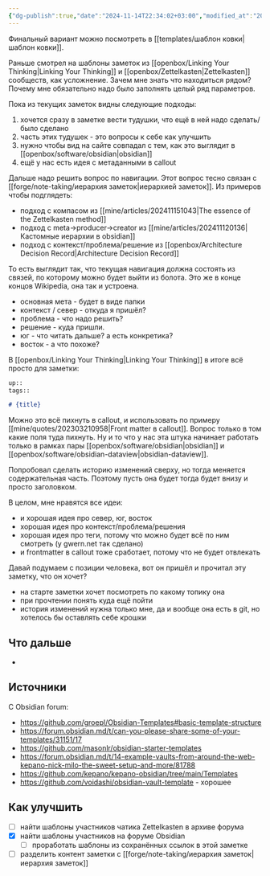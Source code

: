 ```yaml
---
{"dg-publish":true,"date":"2024-11-14T22:34:02+03:00","modified_at":"2024-11-20T17:50:39+03:00","permalink":"/meta/в поисках идеального шаблона заметки/","dgPassFrontmatter":true}
---
```



Финальный вариант можно посмотреть в [[templates/шаблон ковки|шаблон ковки]].

Раньше смотрел на шаблоны заметок из [[openbox/Linking Your Thinking|Linking Your Thinking]] и [[openbox/Zettelkasten|Zettelkasten]] сообществ, как усложнение. Зачем мне знать что находиться рядом? Почему мне обязательно надо было заполнять целый ряд параметров.

Пока из текущих заметок видны следующие подходы:
1. хочется сразу в заметке вести тудушки, что ещё в ней надо сделать/было сделано
2. часть этих тудушек - это вопросы к себе как улучшить
3. нужно чтобы вид на сайте совпадал с тем, как это выглядит в [[openbox/software/obsidian|obsidian]]
4. ещё у нас есть идея с метаданными в callout



Дальше надо решить вопрос по навигации. Этот вопрос тесно связан с [[forge/note-taking/иерархия заметок|иерархией заметок]]. Из примеров чтобы подглядеть:
- подход с компасом из [[mine/articles/202411151043|The essence of the Zettelkasten method]]
- подход с meta->producer->creator из [[mine/articles/202411120136|Кастомные иерархии в obsidian]]
- подход с контекст/проблема/решение из [[openbox/Architecture Decision Record|Architecture Decision Record]]

То есть выглядит так, что текущая навигация должна состоять из связей, по которому можно будет выйти из болота. Это же в конце концов Wikipedia, она так и устроена.
- основная мета - будет в виде папки
- контекст / север  - откуда я пришёл?
- проблема - что надо решить?
- решение - куда пришли.
- юг - что читать дальше? а есть конкретика?
- восток - а что похоже?


В [[openbox/Linking Your Thinking|Linking Your Thinking]] в итоге всё просто для заметки:
```md
up:: 
tags::

# {title}

```

Можно это всё пихнуть в callout, и использовать по примеру [[mine/quotes/202303210958|Front matter в callout]]. Вопрос только в том какие поля туда пихнуть. Ну и то что у нас эта штука начинает работать только в рамках пары [[openbox/software/obsidian|obsidian]] и [[openbox/software/obsidian-dataview|obsidian-dataview]].

Попробовал сделать историю изменений сверху, но тогда меняется содержательная часть. Поэтому пусть она будет тогда будет внизу и просто заголовком.

В целом, мне нравятся все идеи:
- и хорошая идея про север, юг, восток
- хорошая идея про контекст/проблема/решения
- хорошая идея про теги, потому что можно будет всё по ним смотреть (у gwern.net так сделано)
- и frontmatter в callout тоже сработает, потому что не будет отвлекать

Давай подумаем с позиции человека, вот он пришёл и прочитал эту заметку, что он хочет?
- на старте заметки хочет посмотреть по какому топику она
- при прочтении понять куда ещё пойти
- история изменений нужна только мне, да и вообще она есть в git, но хотелось бы оставлять себе крошки

## Что дальше

- 

## Источники

С Obsidian forum:
- https://github.com/groepl/Obsidian-Templates#basic-template-structure
- https://forum.obsidian.md/t/can-you-please-share-some-of-your-templates/31151/17
- https://github.com/masonlr/obsidian-starter-templates
- https://forum.obsidian.md/t/14-example-vaults-from-around-the-web-kepano-nick-milo-the-sweet-setup-and-more/81788
- https://github.com/kepano/kepano-obsidian/tree/main/Templates
- https://github.com/voidashi/obsidian-vault-template - хорошее


## Как улучшить

- [ ] найти шаблоны участников чатика Zettelkasten в архиве форума
- [x] найти шаблоны участников на форуме Obsidian
    - [ ] проработать шаблоны из сохранённых ссылок в этой заметке
- [ ] разделить контент заметки с [[forge/note-taking/иерархия заметок|иерархия заметок]]
